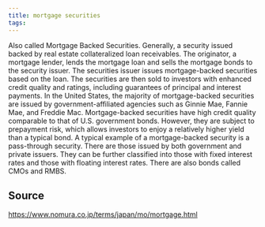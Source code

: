 ```yaml
---
title: mortgage securities
tags: 
---
```


Also called Mortgage Backed Securities. Generally, a security issued backed by real estate collateralized loan receivables. The originator, a mortgage lender, lends the mortgage loan and sells the mortgage bonds to the security issuer. The securities issuer issues mortgage-backed securities based on the loan. The securities are then sold to investors with enhanced credit quality and ratings, including guarantees of principal and interest payments. In the United States, the majority of mortgage-backed securities are issued by government-affiliated agencies such as Ginnie Mae, Fannie Mae, and Freddie Mac. Mortgage-backed securities have high credit quality comparable to that of U.S. government bonds. However, they are subject to prepayment risk, which allows investors to enjoy a relatively higher yield than a typical bond. A typical example of a mortgage-backed security is a pass-through security. There are those issued by both government and private issuers. They can be further classified into those with fixed interest rates and those with floating interest rates. There are also bonds called CMOs and RMBS.

## Source
https://www.nomura.co.jp/terms/japan/mo/mortgage.html